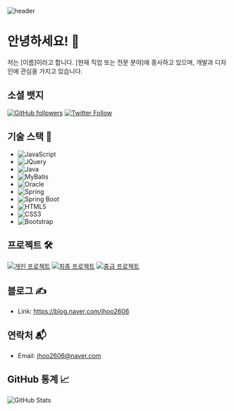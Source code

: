 <!-- Header -->
![header](https://capsule-render.vercel.app/api?type=waving&color=timeGradient&text=Welcome%20to%20My%20GitHub%20👋&animation=twinkling&fontSize=35&fontAlignY=40&fontAlign=70&height=250)

<!-- Introduction -->
# 안녕하세요! 👋

저는 [이름]이라고 합니다. [현재 직업 또는 전문 분야]에 종사하고 있으며, 개발과 디자인에 관심을 가지고 있습니다.

<!-- Social Badges -->
## 소셜 뱃지
[![GitHub followers](https://img.shields.io/github/followers/yourusername?label=Follow&style=social)](https://github.com/yourusername)
[![Twitter Follow](https://img.shields.io/twitter/follow/yourtwitter?label=Follow&style=social)](https://twitter.com/yourtwitter)

<!-- Tech Stack -->
## 기술 스택 🚀
- ![JavaScript](https://img.shields.io/badge/-JavaScript-F7DF1E?style=flat-square&logo=javascript&logoColor=white&labelColor=F7DF1E)
- ![JQuery](https://img.shields.io/badge/-JQuery-0769AD?style=flat-square&logo=jquery&logoColor=white&labelColor=0769AD)
- ![Java](https://img.shields.io/badge/-Java-007396?style=flat-square&logo=java&logoColor=white&labelColor=007396)
- ![MyBatis](https://img.shields.io/badge/-MyBatis-000000?style=flat-square&logo=mybatis&logoColor=white&labelColor=000000)
- ![Oracle](https://img.shields.io/badge/-Oracle-F80000?style=flat-square&logo=oracle&logoColor=white&labelColor=F80000)
- ![Spring](https://img.shields.io/badge/-Spring-6DB33F?style=flat-square&logo=spring&logoColor=white&labelColor=6DB33F)
- ![Spring Boot](https://img.shields.io/badge/-Spring%20Boot-6DB33F?style=flat-square&logo=spring-boot&logoColor=white&labelColor=6DB33F)
- ![HTML5](https://img.shields.io/badge/-HTML5-E34F26?style=flat-square&logo=html5&logoColor=white&labelColor=E34F26)
- ![CSS3](https://img.shields.io/badge/-CSS3-1572B6?style=flat-square&logo=css3&logoColor=white&labelColor=1572B6)
- ![Bootstrap](https://img.shields.io/badge/-Bootstrap-563D7C?style=flat-square&logo=bootstrap&logoColor=white&labelColor=563D7C)

<!-- Projects -->
## 프로젝트 🛠️
[![개인 프로젝트](https://img.shields.io/badge/개인%20프로젝트-239120?style=for-the-badge&logo=github&logoColor=white&labelColor=#FFCC66)](https://github.com/yourusername/project1)
[![최종 프로젝트](https://img.shields.io/badge/최종%20프로젝트-239120?style=for-the-badge&logo=github&logoColor=white&labelColor=#3399FF)](https://github.com/yourusername/project2)
[![중급 프로젝트](https://img.shields.io/badge/중급%20프로젝트-239120?style=for-the-badge&logo=github&logoColor=white&labelColor=#FF6666)](https://github.com/yourusername/project3)

<!-- Blog -->
## 블로그 ✍️
- Link: https://blog.naver.com/jhoo2606

<!-- Contact -->
## 연락처 📬
- Email: [jhoo2606@naver.com](mailto:jhoo2606@naver.com)

<!-- GitHub Stats -->
## GitHub 통계 📈
![GitHub Stats](https://github-readme-stats.vercel.app/api?username=yourusername&show_icons=true&count_private=true&theme=radical)
